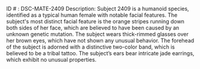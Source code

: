 ID # : DSC-MATE-2409
Description: Subject 2409 is a humanoid species, identified as a typical human female with notable facial features. The subject's most distinct facial feature is the orange stripes running down both sides of her face, which are believed to have been caused by an unknown genetic mutation. The subject wears thick-rimmed glasses over her brown eyes, which have not shown any unusual behavior. The forehead of the subject is adorned with a distinctive two-color band, which is believed to be a tribal tattoo. The subject’s ears bear intricate jade earrings, which exhibit no unusual properties.